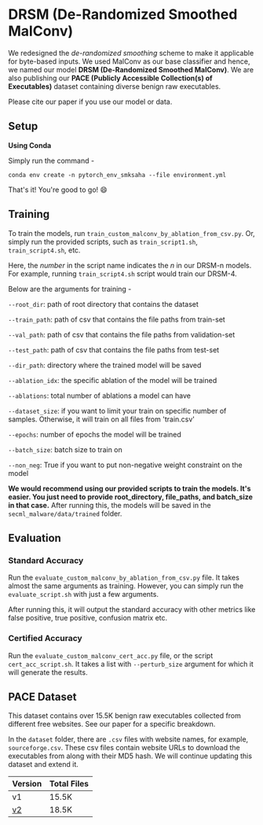 # DRSM (De-Randomized Smoothed MalConv)

We redesigned the *de-randomized smoothing* scheme to make it applicable for byte-based inputs. We used MalConv as our base classifier and hence, we named our model **DRSM (De-Randomized Smoothed MalConv)**. We are also publishing our **PACE (Publicly Accessible Collection(s) of Executables)** dataset containing diverse benign raw executables.

Please cite our paper if you use our model or data.


## Setup
**Using Conda**

Simply run the command - 

`conda env create -n pytorch_env_smksaha --file environment.yml`

That's it! You're good to go! :smile:

## Training

To train the models, run `train_custom_malconv_by_ablation_from_csv.py`. Or, simply run the provided scripts, such as `train_script1.sh`, `train_script4.sh`, etc. 

Here, the *number* in the script name indicates the *n* in our DRSM-n models. For example, running `train_script4.sh` script would train our DRSM-4.

Below are the arguments for training - 

`--root_dir`: path of root directory that contains the dataset

`--train_path`: path of csv that contains the file paths from train-set

`--val_path`: path of csv that contains the file paths from validation-set

`--test_path`: path of csv that contains the file paths from test-set

`--dir_path`: directory where the trained model will be saved

`--ablation_idx`: the specific ablation of the model will be trained

`--ablations`: total number of ablations a model can have

`--dataset_size`: if you want to limit your train on specific number of samples. Otherwise, it will train on all files from 'train.csv'

`--epochs`: number of epochs the model will be trained

`--batch_size`: batch size to train on

`--non_neg`: True if you want to put non-negative weight constraint on the model


**We would recommend using our provided scripts to train the models. It's easier. You just need to provide root_directory, file_paths, and batch_size in that case.** After running this, the models will be saved in the `secml_malware/data/trained` folder. 

## Evaluation
### Standard Accuracy
Run the `evaluate_custom_malconv_by_ablation_from_csv.py` file. It takes almost the same arguments as training. However, you can simply run the `evaluate_script.sh` with just a few arguments.

After running this, it will output the standard accuracy with other metrics like false positive, true positive, confusion matrix etc.


### Certified Accuracy
Run the `evaluate_custom_malconv_cert_acc.py` file, or the script `cert_acc_script.sh`. It takes a list with `--perturb_size` argument for which it will generate the results.

## PACE Dataset
This dataset contains over 15.5K benign raw executables collected from different free websites. See our paper for a specific breakdown.

In the `dataset` folder, there are `.csv` files with website names, for example, `sourceforge.csv`. These csv files contain website URLs to download the executables from along with their MD5 hash. We will continue updating this dataset and extend it. 

| Version | Total Files |
|--------- |------------- |
| v1       | 15.5K |
| [v2](dataset)       | 18.5K |



